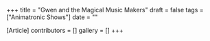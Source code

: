 +++
title = "Gwen and the Magical Music Makers"
draft = false
tags = ["Animatronic Shows"]
date = ""

[Article]
contributors = []
gallery = []
+++